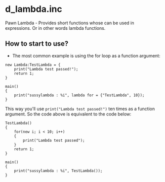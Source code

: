 # d_lambda.inc
Pawn Lambda - Provides short functions whose can be used in expressions. Or in other words lambda functions.

## How to start to use?

- The most common example is using the for loop as a function argument:

```pawn
new Lambda:TestLambda = {
    print("Lambda test passed!");
    return 1;
}

main()
{
    print("sussylambda : %i", lambda for = {"TestLambda", 10});
}
```

This way you'll use `print("Lambda test passed!")` ten times as a function argument. So the code above is equivalent to the code below:

```pawn
TestLambda()
{
	for(new i; i < 10; i++)
	{
		print("Lambda test passed");
	}
	return 1;
}

main()
{
    print("sussylambda : %i", TestLambda());
}
```